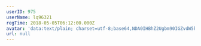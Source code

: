 ```yaml
---
userID: 975
userName: lq96321
regTime: 2018-05-05T06:12:00.000Z
avatar: 'data:text/plain; charset=utf-8;base64,NDA0IHBhZ2Ugbm90IGZvdW5kCg=='
url: null
---
```



